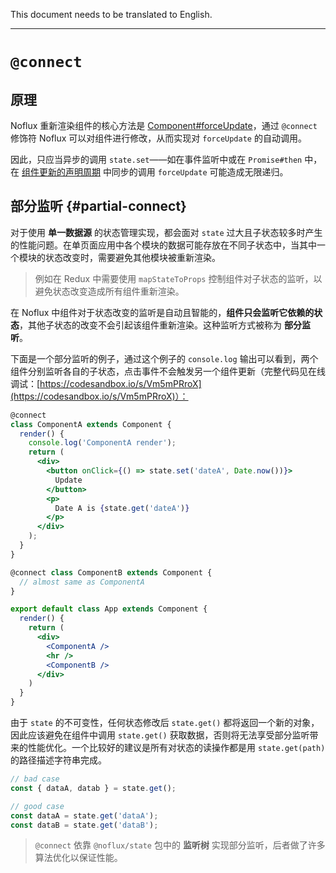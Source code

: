 This document needs to be translated to English.

---

# `@connect`

## 原理

Noflux 重新渲染组件的核心方法是 [Component#forceUpdate](https://facebook.github.io/react/docs/react-component.html#forceupdate)，通过 `@connect` 修饰符 Noflux 可以对组件进行修改，从而实现对 `forceUpdate` 的自动调用。

因此，只应当异步的调用 `state.set`——如在事件监听中或在 `Promise#then` 中，在 [组件更新的声明周期](https://facebook.github.io/react/docs/react-component.html#updating) 中同步的调用 `forceUpdate` 可能造成无限递归。

## 部分监听 {#partial-connect}

对于使用 **单一数据源** 的状态管理实现，都会面对 `state` 过大且子状态较多时产生的性能问题。在单页面应用中各个模块的数据可能存放在不同子状态中，当其中一个模块的状态改变时，需要避免其他模块被重新渲染。

> 例如在 Redux 中需要使用 `mapStateToProps` 控制组件对子状态的监听，以避免状态改变造成所有组件重新渲染。

在 Noflux 中组件对于状态改变的监听是自动且智能的，**组件只会监听它依赖的状态**，其他子状态的改变不会引起该组件重新渲染。这种监听方式被称为 **部分监听**。

下面是一个部分监听的例子，通过这个例子的 `console.log` 输出可以看到，两个组件分别监听各自的子状态，点击事件不会触发另一个组件更新（完整代码见在线调试：[https://codesandbox.io/s/Vm5mPRroX](https://codesandbox.io/s/Vm5mPRroX)）：

```jsx
@connect
class ComponentA extends Component {
  render() {
    console.log('ComponentA render');
    return (
      <div>
        <button onClick={() => state.set('dateA', Date.now())}>
          Update
        </button>
        <p>
          Date A is {state.get('dateA')}
        </p>
      </div>
    );
  }
}

@connect class ComponentB extends Component {
  // almost same as ComponentA
}

export default class App extends Component {
  render() {
    return (
      <div>
        <ComponentA />
        <hr />
        <ComponentB />
      </div>
    )
  }
}
```

由于 `state` 的不可变性，任何状态修改后 `state.get()` 都将返回一个新的对象，因此应该避免在组件中调用 `state.get()` 获取数据，否则将无法享受部分监听带来的性能优化。一个比较好的建议是所有对状态的读操作都是用 `state.get(path)` 的路径描述字符串完成。

```js
// bad case
const { dataA, datab } = state.get();

// good case
const dataA = state.get('dataA');
const dataB = state.get('dataB');
```

> `@connect` 依靠 `@noflux/state` 包中的 **监听树** 实现部分监听，后者做了许多算法优化以保证性能。
